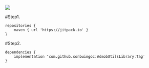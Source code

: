 [![](https://jitpack.io/v/sonbuingoc/AdmobUtilsLibrary.svg)](https://jitpack.io/#sonbuingoc/AdmobUtilsLibrary)


#Step1. 
```
repositories {
	maven { url 'https://jitpack.io' }
}
```

  

#Step2.
```
dependencies {
	implementation 'com.github.sonbuingoc:AdmobUtilsLibrary:Tag'
}
```
